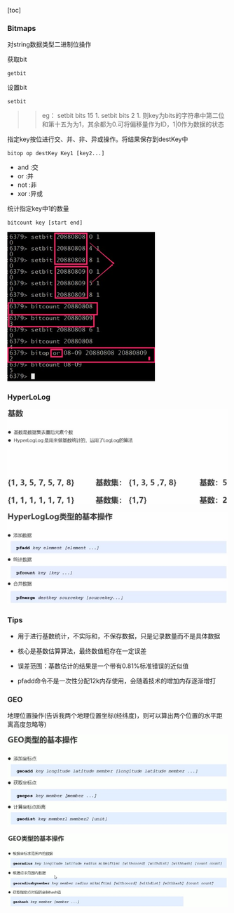 [toc]
### Bitmaps

对string数据类型二进制位操作

获取bit

    getbit


    
设置bit

    setbit

>> eg：
setbit bits 15 1.
setbit bits 2  1.
则key为bits的字符串中第二位和第十五为为1，其余都为0.可将偏移量作为ID，1|0作为数据的状态

指定key按位进行交、并、非、异或操作。将结果保存到destKey中

    bitop op destKey Key1 [key2...]

* and :交
* or  :并
* not :非
* xor :异或

统计指定key中1的数量

    bitcount key [start end]

![丢失](../Redis/资料/bitmap.jpg "bitmap")    

### HyperLoLog

![丢失](../Redis/资料/基数.jpg "基数")  

 ![丢失](../Redis/资料/统计.jpg "统计")  

 ### Tips

 * 用于进行基数统计，不实际和，不保存数据，只是记录数量而不是具体数据

 * 核心是基数估算算法，最终数值粗存在一定误差

 * 误差范围：基数估计的结果是一个带有0.81%标准错误的近似值

 * pfadd命令不是一次性分配12k内存使用，会随着技术的增加内存逐渐增打


 ### GEO

 地理位置操作(告诉我两个地理位置坐标(经纬度)，则可以算出两个位置的水平距离高度忽略等)

![丢失](../Redis/资料/geo基本操作.jpg "geo基本操作")  

![丢失](../Redis/资料/geo范围操作.jpg "geo范围操作")
